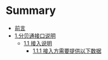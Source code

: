 # Summary

* [前言](README.md)
* [1.分贝通接口说明](1fen-bei-tong-jie-kou-shuo-ming.md)
  * [1.1 接入说明](1fen-bei-tong-jie-kou-shuo-ming/11-jie-ru-shuo-ming.md)
    * [1.1.1 接入方需要提供以下数据](1fen-bei-tong-jie-kou-shuo-ming/11-jie-ru-shuo-ming/111-jie-ru-fang-xu-yao-ti-gong-yi-xia-shu-ju.md)

